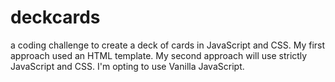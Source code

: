# deckcards
a coding challenge to create a deck of cards in JavaScript and CSS. My first approach used an HTML template. My second approach will use strictly JavaScript and CSS. I'm opting to use Vanilla JavaScript.
